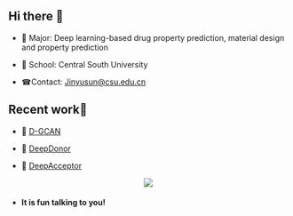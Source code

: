 ## Hi there 👋

- 🌱 Major: Deep learning-based drug property prediction, material design and property prediction

- 🏢 School: Central South University

- ☎Contact: Jinyusun@csu.edu.cn

  

## Recent work👏

- 🌹 [D-GCAN](https://github.com/JinYSun/D-GCAN/)

- 🎉 [DeepDonor](https://github.com/JinYSun/DeepDonor)

- 🎈 [DeepAcceptor](https://github.com/JinYSun/NFA-BERT)

<div align="center">
    <img  src="https://github-readme-stats.vercel.app/api?username=Jinysun" />
</div>


- #### It is fun talking to you!

 
